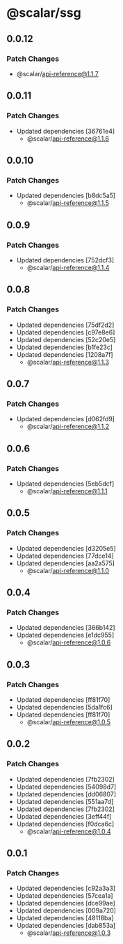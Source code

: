 # @scalar/ssg

## 0.0.12

### Patch Changes

- @scalar/api-reference@1.1.7

## 0.0.11

### Patch Changes

- Updated dependencies [36761e4]
  - @scalar/api-reference@1.1.6

## 0.0.10

### Patch Changes

- Updated dependencies [b8dc5a5]
  - @scalar/api-reference@1.1.5

## 0.0.9

### Patch Changes

- Updated dependencies [752dcf3]
  - @scalar/api-reference@1.1.4

## 0.0.8

### Patch Changes

- Updated dependencies [75df2d2]
- Updated dependencies [c97e8e6]
- Updated dependencies [52c20e5]
- Updated dependencies [b1fe23c]
- Updated dependencies [1208a7f]
  - @scalar/api-reference@1.1.3

## 0.0.7

### Patch Changes

- Updated dependencies [d062fd9]
  - @scalar/api-reference@1.1.2

## 0.0.6

### Patch Changes

- Updated dependencies [5eb5dcf]
  - @scalar/api-reference@1.1.1

## 0.0.5

### Patch Changes

- Updated dependencies [d3205e5]
- Updated dependencies [77dce14]
- Updated dependencies [aa2a575]
  - @scalar/api-reference@1.1.0

## 0.0.4

### Patch Changes

- Updated dependencies [366b142]
- Updated dependencies [e1dc955]
  - @scalar/api-reference@1.0.6

## 0.0.3

### Patch Changes

- Updated dependencies [ff81f70]
- Updated dependencies [5da1fc6]
- Updated dependencies [ff81f70]
  - @scalar/api-reference@1.0.5

## 0.0.2

### Patch Changes

- Updated dependencies [7fb2302]
- Updated dependencies [54098d7]
- Updated dependencies [dd06807]
- Updated dependencies [551aa7d]
- Updated dependencies [7fb2302]
- Updated dependencies [3eff44f]
- Updated dependencies [f0dca6c]
  - @scalar/api-reference@1.0.4

## 0.0.1

### Patch Changes

- Updated dependencies [c92a3a3]
- Updated dependencies [57cea1a]
- Updated dependencies [dce99ae]
- Updated dependencies [009a720]
- Updated dependencies [48118ba]
- Updated dependencies [dab853a]
  - @scalar/api-reference@1.0.3
